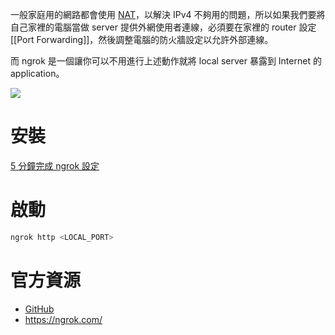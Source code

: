 一般家庭用的網路都會使用 [NAT](</Network/IP & IP Address.md#NAT>)，以解決 IPv4 不夠用的問題，所以如果我們要將自己家裡的電腦當做 server 提供外網使用者連線，必須要在家裡的 router 設定 [[Port Forwarding]]，然後調整電腦的防火牆設定以允許外部連線。

而 ngrok 是一個讓你可以不用進行上述動作就將 local server 暴露到 Internet 的 application。

![](<https://raw.githubusercontent.com/Jamison-Chen/KM-software/master/img/how-ngrok-works.png>)

# 安裝

[5 分鐘完成 ngrok 設定](https://medium.com/life-after-hello-world/6cedab20bc21)

# 啟動

```sh
ngrok http <LOCAL_PORT>
```

# 官方資源

- [GitHub](https://github.com/inconshreveable/ngrok)
- <https://ngrok.com/>
